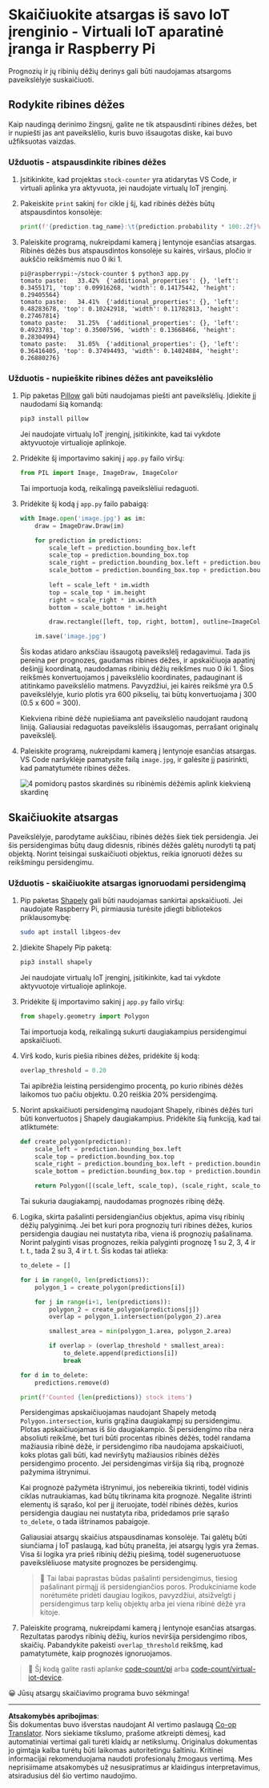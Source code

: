 <!--
CO_OP_TRANSLATOR_METADATA:
{
  "original_hash": "9c4320311c0f2c1884a6a21265d98a51",
  "translation_date": "2025-08-28T20:16:25+00:00",
  "source_file": "5-retail/lessons/2-check-stock-device/single-board-computer-count-stock.md",
  "language_code": "lt"
}
-->
# Skaičiuokite atsargas iš savo IoT įrenginio - Virtuali IoT aparatinė įranga ir Raspberry Pi

Prognozių ir jų ribinių dėžių derinys gali būti naudojamas atsargoms paveikslėlyje suskaičiuoti.

## Rodykite ribines dėžes

Kaip naudingą derinimo žingsnį, galite ne tik atspausdinti ribines dėžes, bet ir nupiešti jas ant paveikslėlio, kuris buvo išsaugotas diske, kai buvo užfiksuotas vaizdas.

### Užduotis - atspausdinkite ribines dėžes

1. Įsitikinkite, kad projektas `stock-counter` yra atidarytas VS Code, ir virtuali aplinka yra aktyvuota, jei naudojate virtualų IoT įrenginį.

1. Pakeiskite `print` sakinį `for` cikle į šį, kad ribinės dėžės būtų atspausdintos konsolėje:

    ```python
    print(f'{prediction.tag_name}:\t{prediction.probability * 100:.2f}%\t{prediction.bounding_box}')
    ```

1. Paleiskite programą, nukreipdami kamerą į lentynoje esančias atsargas. Ribinės dėžės bus atspausdintos konsolėje su kairės, viršaus, pločio ir aukščio reikšmėmis nuo 0 iki 1.

    ```output
    pi@raspberrypi:~/stock-counter $ python3 app.py 
    tomato paste:   33.42%  {'additional_properties': {}, 'left': 0.3455171, 'top': 0.09916268, 'width': 0.14175442, 'height': 0.29405564}
    tomato paste:   34.41%  {'additional_properties': {}, 'left': 0.48283678, 'top': 0.10242918, 'width': 0.11782813, 'height': 0.27467814}
    tomato paste:   31.25%  {'additional_properties': {}, 'left': 0.4923783, 'top': 0.35007596, 'width': 0.13668466, 'height': 0.28304994}
    tomato paste:   31.05%  {'additional_properties': {}, 'left': 0.36416405, 'top': 0.37494493, 'width': 0.14024884, 'height': 0.26880276}
    ```

### Užduotis - nupieškite ribines dėžes ant paveikslėlio

1. Pip paketas [Pillow](https://pypi.org/project/Pillow/) gali būti naudojamas piešti ant paveikslėlių. Įdiekite jį naudodami šią komandą:

    ```sh
    pip3 install pillow
    ```

    Jei naudojate virtualų IoT įrenginį, įsitikinkite, kad tai vykdote aktyvuotoje virtualioje aplinkoje.

1. Pridėkite šį importavimo sakinį į `app.py` failo viršų:

    ```python
    from PIL import Image, ImageDraw, ImageColor
    ```

    Tai importuoja kodą, reikalingą paveikslėliui redaguoti.

1. Pridėkite šį kodą į `app.py` failo pabaigą:

    ```python
    with Image.open('image.jpg') as im:
        draw = ImageDraw.Draw(im)
    
        for prediction in predictions:
            scale_left = prediction.bounding_box.left
            scale_top = prediction.bounding_box.top
            scale_right = prediction.bounding_box.left + prediction.bounding_box.width
            scale_bottom = prediction.bounding_box.top + prediction.bounding_box.height
            
            left = scale_left * im.width
            top = scale_top * im.height
            right = scale_right * im.width
            bottom = scale_bottom * im.height
    
            draw.rectangle([left, top, right, bottom], outline=ImageColor.getrgb('red'), width=2)
    
        im.save('image.jpg')
    ```

    Šis kodas atidaro anksčiau išsaugotą paveikslėlį redagavimui. Tada jis pereina per prognozes, gaudamas ribines dėžes, ir apskaičiuoja apatinį dešinįjį koordinatą, naudodamas ribinių dėžių reikšmes nuo 0 iki 1. Šios reikšmės konvertuojamos į paveikslėlio koordinates, padauginant iš atitinkamo paveikslėlio matmens. Pavyzdžiui, jei kairės reikšmė yra 0.5 paveikslėlyje, kurio plotis yra 600 pikselių, tai būtų konvertuojama į 300 (0.5 x 600 = 300).

    Kiekviena ribinė dėžė nupiešiama ant paveikslėlio naudojant raudoną liniją. Galiausiai redaguotas paveikslėlis išsaugomas, perrašant originalų paveikslėlį.

1. Paleiskite programą, nukreipdami kamerą į lentynoje esančias atsargas. VS Code naršyklėje pamatysite failą `image.jpg`, ir galėsite jį pasirinkti, kad pamatytumėte ribines dėžes.

    ![4 pomidorų pastos skardinės su ribinėmis dėžėmis aplink kiekvieną skardinę](../../../../../translated_images/rpi-stock-with-bounding-boxes.b5540e2ecb7cd49f1271828d3be412671d950e87625c5597ea97c90f11e01097.lt.jpg)

## Skaičiuokite atsargas

Paveikslėlyje, parodytame aukščiau, ribinės dėžės šiek tiek persidengia. Jei šis persidengimas būtų daug didesnis, ribinės dėžės galėtų nurodyti tą patį objektą. Norint teisingai suskaičiuoti objektus, reikia ignoruoti dėžes su reikšmingu persidengimu.

### Užduotis - skaičiuokite atsargas ignoruodami persidengimą

1. Pip paketas [Shapely](https://pypi.org/project/Shapely/) gali būti naudojamas sankirtai apskaičiuoti. Jei naudojate Raspberry Pi, pirmiausia turėsite įdiegti bibliotekos priklausomybę:

    ```sh
    sudo apt install libgeos-dev
    ```

1. Įdiekite Shapely Pip paketą:

    ```sh
    pip3 install shapely
    ```

    Jei naudojate virtualų IoT įrenginį, įsitikinkite, kad tai vykdote aktyvuotoje virtualioje aplinkoje.

1. Pridėkite šį importavimo sakinį į `app.py` failo viršų:

    ```python
    from shapely.geometry import Polygon
    ```

    Tai importuoja kodą, reikalingą sukurti daugiakampius persidengimui apskaičiuoti.

1. Virš kodo, kuris piešia ribines dėžes, pridėkite šį kodą:

    ```python
    overlap_threshold = 0.20
    ```

    Tai apibrėžia leistiną persidengimo procentą, po kurio ribinės dėžės laikomos tuo pačiu objektu. 0.20 reiškia 20% persidengimą.

1. Norint apskaičiuoti persidengimą naudojant Shapely, ribinės dėžės turi būti konvertuotos į Shapely daugiakampius. Pridėkite šią funkciją, kad tai atliktumėte:

    ```python
    def create_polygon(prediction):
        scale_left = prediction.bounding_box.left
        scale_top = prediction.bounding_box.top
        scale_right = prediction.bounding_box.left + prediction.bounding_box.width
        scale_bottom = prediction.bounding_box.top + prediction.bounding_box.height
    
        return Polygon([(scale_left, scale_top), (scale_right, scale_top), (scale_right, scale_bottom), (scale_left, scale_bottom)])
    ```

    Tai sukuria daugiakampį, naudodamas prognozės ribinę dėžę.

1. Logika, skirta pašalinti persidengiančius objektus, apima visų ribinių dėžių palyginimą. Jei bet kuri pora prognozių turi ribines dėžes, kurios persidengia daugiau nei nustatyta riba, viena iš prognozių pašalinama. Norint palyginti visas prognozes, reikia palyginti prognozę 1 su 2, 3, 4 ir t. t., tada 2 su 3, 4 ir t. t. Šis kodas tai atlieka:

    ```python
    to_delete = []

    for i in range(0, len(predictions)):
        polygon_1 = create_polygon(predictions[i])
    
        for j in range(i+1, len(predictions)):
            polygon_2 = create_polygon(predictions[j])
            overlap = polygon_1.intersection(polygon_2).area

            smallest_area = min(polygon_1.area, polygon_2.area)
    
            if overlap > (overlap_threshold * smallest_area):
                to_delete.append(predictions[i])
                break
    
    for d in to_delete:
        predictions.remove(d)

    print(f'Counted {len(predictions)} stock items')
    ```

    Persidengimas apskaičiuojamas naudojant Shapely metodą `Polygon.intersection`, kuris grąžina daugiakampį su persidengimu. Plotas apskaičiuojamas iš šio daugiakampio. Ši persidengimo riba nėra absoliuti reikšmė, bet turi būti procentas ribinės dėžės, todėl randama mažiausia ribinė dėžė, ir persidengimo riba naudojama apskaičiuoti, koks plotas gali būti, kad neviršytų mažiausios ribinės dėžės persidengimo procento. Jei persidengimas viršija šią ribą, prognozė pažymima ištrynimui.

    Kai prognozė pažymėta ištrynimui, jos nebereikia tikrinti, todėl vidinis ciklas nutraukiamas, kad būtų tikrinama kita prognozė. Negalite ištrinti elementų iš sąrašo, kol per jį iteruojate, todėl ribinės dėžės, kurios persidengia daugiau nei nustatyta riba, pridedamos prie sąrašo `to_delete`, o tada ištrinamos pabaigoje.

    Galiausiai atsargų skaičius atspausdinamas konsolėje. Tai galėtų būti siunčiama į IoT paslaugą, kad būtų pranešta, jei atsargų lygis yra žemas. Visa ši logika yra prieš ribinių dėžių piešimą, todėl sugeneruotuose paveikslėliuose matysite prognozes be persidengimų.

    > 💁 Tai labai paprastas būdas pašalinti persidengimus, tiesiog pašalinant pirmąjį iš persidengiančios poros. Produkciniame kode norėtumėte pridėti daugiau logikos, pavyzdžiui, atsižvelgti į persidengimus tarp kelių objektų arba jei viena ribinė dėžė yra kitoje.

1. Paleiskite programą, nukreipdami kamerą į lentynoje esančias atsargas. Rezultatas parodys ribinių dėžių, kurios neviršija persidengimo ribos, skaičių. Pabandykite pakeisti `overlap_threshold` reikšmę, kad pamatytumėte, kaip prognozės ignoruojamos.

> 💁 Šį kodą galite rasti aplanke [code-count/pi](../../../../../5-retail/lessons/2-check-stock-device/code-count/pi) arba [code-count/virtual-iot-device](../../../../../5-retail/lessons/2-check-stock-device/code-count/virtual-iot-device).

😀 Jūsų atsargų skaičiavimo programa buvo sėkminga!

---

**Atsakomybės apribojimas**:  
Šis dokumentas buvo išverstas naudojant AI vertimo paslaugą [Co-op Translator](https://github.com/Azure/co-op-translator). Nors siekiame tikslumo, prašome atkreipti dėmesį, kad automatiniai vertimai gali turėti klaidų ar netikslumų. Originalus dokumentas jo gimtąja kalba turėtų būti laikomas autoritetingu šaltiniu. Kritinei informacijai rekomenduojama naudoti profesionalų žmogaus vertimą. Mes neprisiimame atsakomybės už nesusipratimus ar klaidingus interpretavimus, atsiradusius dėl šio vertimo naudojimo.